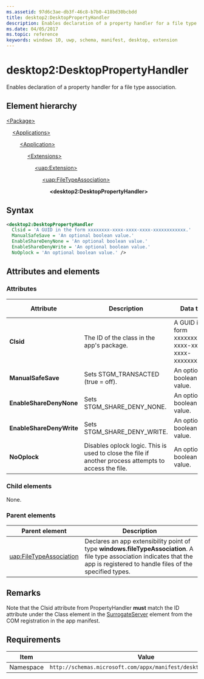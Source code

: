 ```yaml
---
ms.assetid: 97d6c3ae-db3f-46c8-b7b0-418bd30bcbdd
title: desktop2:DesktopPropertyHandler
description: Enables declaration of a property handler for a file type association.
ms.date: 04/05/2017
ms.topic: reference
keywords: windows 10, uwp, schema, manifest, desktop, extension 
---
```


# desktop2:DesktopPropertyHandler

Enables declaration of a property handler for a file type association.

## Element hierarchy

[\<Package\>](element-package.md)

&nbsp;&nbsp;&nbsp;&nbsp;[\<Applications\>](element-applications.md)

&nbsp;&nbsp;&nbsp;&nbsp; &nbsp;&nbsp;&nbsp;&nbsp;[\<Application\>](element-application.md)

&nbsp;&nbsp;&nbsp;&nbsp; &nbsp;&nbsp;&nbsp;&nbsp; &nbsp;&nbsp;&nbsp;&nbsp;[\<Extensions\>](element-1-extensions.md)

&nbsp;&nbsp;&nbsp;&nbsp; &nbsp;&nbsp;&nbsp;&nbsp; &nbsp;&nbsp;&nbsp;&nbsp; &nbsp;&nbsp;&nbsp;&nbsp;[\<uap:Extension\>](element-uap-extension.md)

&nbsp;&nbsp;&nbsp;&nbsp; &nbsp;&nbsp;&nbsp;&nbsp; &nbsp;&nbsp;&nbsp;&nbsp; &nbsp;&nbsp;&nbsp;&nbsp; &nbsp;&nbsp;&nbsp;&nbsp;[\<uap:FileTypeAssociation\>](element-uap-filetypeassociation.md)

&nbsp;&nbsp;&nbsp;&nbsp; &nbsp;&nbsp;&nbsp;&nbsp; &nbsp;&nbsp;&nbsp;&nbsp; &nbsp;&nbsp;&nbsp;&nbsp; &nbsp;&nbsp;&nbsp;&nbsp; &nbsp;&nbsp;&nbsp;&nbsp;**\<desktop2:DesktopPropertyHandler\>**

## Syntax

```xml
<desktop2:DesktopPropertyHandler
  Clsid = 'A GUID in the form xxxxxxxx-xxxx-xxxx-xxxx-xxxxxxxxxxxx.'
  ManualSafeSave = 'An optional boolean value.'
  EnableShareDenyNone = 'An optional boolean value.'
  EnableShareDenyWrite = 'An optional boolean value.'
  NoOplock = 'An optional boolean value.' />   
```

## Attributes and elements

### Attributes

| Attribute | Description | Data type | Required | Default value |
|-|-|-|-|-|
| **Clsid** | The ID of the class in the app's package. | A GUID in the form xxxxxxxx-xxxx-xxxx-xxxx-xxxxxxxxxxxx. | Yes |  |
| **ManualSafeSave** | Sets STGM_TRANSACTED (true = off). | An optional boolean value. | No |  |
| **EnableShareDenyNone** | Sets STGM_SHARE_DENY_NONE. | An optional boolean value. | No |  |
| **EnableShareDenyWrite** | Sets STGM_SHARE_DENY_WRITE. | An optional boolean value. | No |  |
| **NoOplock** | Disables oplock logic. This is used to close the file if another process attempts to access the file. | An optional boolean value. | No |  |

### Child elements

None.

### Parent elements

| Parent element | Description |
|-|-|
| [uap:FileTypeAssociation](element-uap-filetypeassociation.md) | Declares an app extensibility point of type **windows.fileTypeAssociation**. A file type association indicates that the app is registered to handle files of the specified types. |

## Remarks

Note that the Clsid attribute from PropertyHandler **must** match the ID attribute under the Class element in the [SurrogateServer](element-com-surrogateserver.md) element from the COM registration in the app manifest.

## Requirements

| Item  | Value  |
|--|--|
| Namespace | `http://schemas.microsoft.com/appx/manifest/desktop/windows10/2` |
